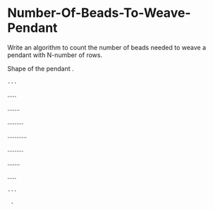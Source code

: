 # Number-Of-Beads-To-Weave-Pendant

Write an algorithm to count the number of beads needed to weave a pendant with N-number of rows.  

Shape of the pendant
     .
     
    ...
    
   .....
   
  .......
  
 .........
 
...........

 .........
 
  .......
  
   .....
   
    ...
    
     .
